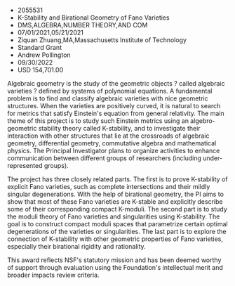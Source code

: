 
* 2055531
* K-Stability and Birational Geometry of Fano Varieties
* DMS,ALGEBRA,NUMBER THEORY,AND COM
* 07/01/2021,05/21/2021
* Ziquan Zhuang,MA,Massachusetts Institute of Technology
* Standard Grant
* Andrew Pollington
* 09/30/2022
* USD 154,701.00

Algebraic geometry is the study of the geometric objects ? called algebraic
varieties ? defined by systems of polynomial equations. A fundamental problem is
to find and classify algebraic varieties with nice geometric structures. When
the varieties are positively curved, it is natural to search for metrics that
satisfy Einstein's equation from general relativity. The main theme of this
project is to study such Einstein metrics using an algebro-geometric stability
theory called K-stability, and to investigate their interaction with other
structures that lie at the crossroads of algebraic geometry, differential
geometry, commutative algebra and mathematical physics. The Principal
Investigator plans to organize activities to enhance communication between
different groups of researchers (including under-represented groups).

The project has three closely related parts. The first is to prove K-stability
of explicit Fano varieties, such as complete intersections and their mildly
singular degenerations. With the help of birational geometry, the PI aims to
show that most of these Fano varieties are K-stable and explicitly describe some
of their corresponding compact K-moduli. The second part is to study the moduli
theory of Fano varieties and singularities using K-stability. The goal is to
construct compact moduli spaces that parametrize certain optimal degenerations
of the varieties or singularities. The last part is to explore the connection of
K-stability with other geometric properties of Fano varieties, especially their
birational rigidity and rationality.

This award reflects NSF's statutory mission and has been deemed worthy of
support through evaluation using the Foundation's intellectual merit and broader
impacts review criteria.
